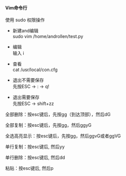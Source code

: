 #### Vim命令行

使用 sudo 权限操作

* 新建and编辑  
    sudo vim /home/androllen/test.py 

* 编辑  
    输入 i

* 查看  
    cat  /usr/local/con.cfg

* 退出不需要保存  
    先按ESC -> : -> q!  

* 退出需要保存  
    先按ESC -> shift+zz


全部删除：按esc键后，先按gg（到达顶部），然后dG  

全部复制：按esc键后，先按gg，然后ggyG  

全选高亮显示：按esc键后，先按gg，然后ggvG或者ggVG  

单行复制：按esc键后, 然后yy  

单行删除：按esc键后, 然后dd  

粘贴：按esc键后, 然后p  
